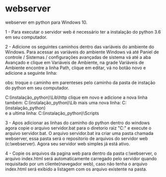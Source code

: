 # webserver

webserver em python para Windows 10.

1 - Para executar o servidor web é necessário ter a instalação do python 3.6 em seu computador.

2 - Adicione os seguintes caminhos dentro das variáveis do ambiente do Windows.
  Para acessar as variáveis do ambiente Windows vá até Paniel de controle / Sistemas /  configurações avançadas de sistema vá
  até a aba Avançado e clique em Variáveis de Ambiente, na grade Variáveis de Ambiente encontre a linha Path, clique em editar,
  vá no botão novo e adicione a seguinte linha:
  
  obs: troque o caminho em parenteses pelo caminho da pasta de instação do python em seu computador.
  
  C:\(instalação_python)\Lib\http
  clique em novo e adicione a nova linha também:
  C:\(instalação_python)\Lib
  mais uma nova linha:
  C:\(instalação_python)\
  e a ultima linha:
  C:\(instalação_python)\Scripts

3 - Apos adicionar as linhas do caminho do python dentro do windows agora copie o arquivo servidor.bat para o diretorio raiz "C:\"
e execute o arquivo servidor.bat. O arquivo servidor.bat ira criar uma pasta chamada webserver, essa pasta será o repositorio de arquivos do servidor web (c:\webserver).  Agora seu servidor web simples já está ativo.

4 - Copie os arquivos da pagina web para dentro da pasta c:\webserver, o arquivo index.html será automaticamente carregado pelo servidor quando requisitado por um cliente(navegador web), caso não tenha o arquivo index.html será exibido a listagem com os arquivo existente na pasta.
